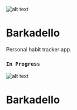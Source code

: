 <!-- prettier-ignore -->
![alt text](https://github.com/khalidragi/Logo/blob/master/Logo.png "KR Design")

# Barkadello

Personal habit tracker app.

### `In Progress`

<!-- prettier-ignore -->
![alt text](http://s3.amazonaws.com/snd-store/a/26553114/02_02_18_508408464_aab_560x292.jpg "in Progress")

# Barkadello
